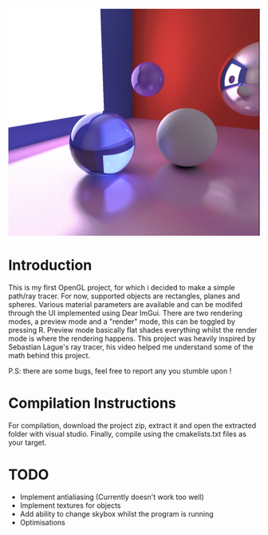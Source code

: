 ![alt text](image.png)

# Introduction
This is my first OpenGL project, for which i decided to make a simple path/ray tracer. For now, supported objects are rectangles, planes and spheres. Various material parameters are available and can be modifed through the UI implemented using Dear ImGui. There are two rendering modes, a preview mode and a "render" mode, this can be toggled by pressing R. Preview mode basically flat shades everything whilst the render mode is where the rendering happens. This project was heavily inspired by Sebastian Lague's ray tracer, his video helped me understand some of the math behind this project.

P.S: there are some bugs, feel free to report any you stumble upon !

# Compilation Instructions
For compilation, download the project zip, extract it and open the extracted folder with visual studio. Finally, compile using the cmakelists.txt files as your target.

# TODO

- Implement antialiasing (Currently doesn't work too well)
- Implement textures for objects
- Add ability to change skybox whilst the program is running
- Optimisations


